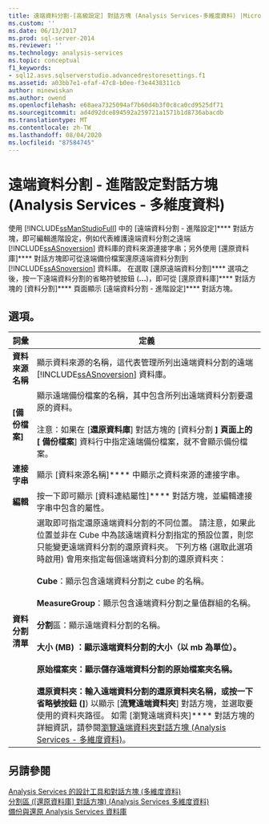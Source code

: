 ```yaml
---
title: 遠端資料分割-[高級設定] 對話方塊 (Analysis Services-多維度資料) |Microsoft Docs
ms.custom: ''
ms.date: 06/13/2017
ms.prod: sql-server-2014
ms.reviewer: ''
ms.technology: analysis-services
ms.topic: conceptual
f1_keywords:
- sql12.asvs.sqlserverstudio.advancedrestoresettings.f1
ms.assetid: a03bb7e1-efaf-47c8-b0ee-f3e4438311cb
author: minewiskan
ms.author: owend
ms.openlocfilehash: e68aea7325094af7b60d4b3f0c8ca0cd9525df71
ms.sourcegitcommit: ad4d92dce894592a259721a1571b1d8736abacdb
ms.translationtype: MT
ms.contentlocale: zh-TW
ms.lasthandoff: 08/04/2020
ms.locfileid: "87584745"
---
```

# <a name="remote-partitions---advanced-settings-dialog-box-analysis-services---multidimensional-data"></a>遠端資料分割 - 進階設定對話方塊 (Analysis Services - 多維度資料)
  使用 [!INCLUDE[ssManStudioFull](../includes/ssmanstudiofull-md.md)] 中的 [遠端資料分割 - 進階設定]**** 對話方塊，即可編輯進階設定，例如代表維護遠端資料分割之遠端 [!INCLUDE[ssASnoversion](../includes/ssasnoversion-md.md)] 資料庫的資料來源連接字串；另外使用 [還原資料庫]**** 對話方塊即可從遠端備份檔案還原遠端資料分割到 [!INCLUDE[ssASnoversion](../includes/ssasnoversion-md.md)] 資料庫。 在選取 [還原遠端資料分割]**** 選項之後，按一下遠端資料分割的省略符號按鈕 (**...**)，即可從 [還原資料庫]**** 對話方塊的 [資料分割]**** 頁面顯示 [遠端資料分割 - 進階設定]**** 對話方塊。  
  
## <a name="options"></a>選項。  
  
|詞彙|定義|  
|----------|----------------|  
|**資料來源名稱**|顯示資料來源的名稱，這代表管理所列出遠端資料分割的遠端 [!INCLUDE[ssASnoversion](../includes/ssasnoversion-md.md)] 資料庫。|  
|**[備份檔案]**|顯示遠端備份檔案的名稱，其中包含所列出遠端資料分割要還原的資料。<br /><br /> 注意：如果在 [**還原資料庫**] 對話方塊的 [資料分割 **] 頁面上的 [** **備份檔案**] 資料行中指定遠端備份檔案，就不會顯示備份檔案。|  
|**連接字串**|顯示 [資料來源名稱]**** 中顯示之資料來源的連接字串。|  
|**編輯**|按一下即可顯示 [資料連結屬性]**** 對話方塊，並編輯連接字串中包含的屬性。|  
|**資料分割清單**|選取即可指定還原遠端資料分割的不同位置。 請注意，如果此位置並非在 Cube 中為該遠端資料分割指定的預設位置，則您只能變更遠端資料分割的還原資料夾。 下列方格 (選取此選項時啟用) 會用來指定每個遠端資料分割的還原資料夾：<br /><br /> **Cube**：顯示包含遠端資料分割之 cube 的名稱。<br /><br /> **MeasureGroup**：顯示包含遠端資料分割之量值群組的名稱。<br /><br /> **分割**區：顯示遠端資料分割的名稱。<br /><br /> **大小 (MB) **：顯示遠端資料分割的大小（以 mb 為單位）。<br /><br /> **原始檔案夾**：顯示儲存遠端資料分割的原始檔案夾名稱。<br /><br /> **還原資料夾**：輸入遠端資料分割的還原資料夾名稱，或按一下省略號**按鈕 (]**) 以顯示 [**流覽遠端資料夾**] 對話方塊，並選取要使用的資料夾路徑。 如需 [瀏覽遠端資料夾]**** 對話方塊的詳細資訊，請參閱[瀏覽遠端資料夾對話方塊 &#40;Analysis Services - 多維度資料&#41;](browse-for-remote-folder-dialog-box-analysis-services-multidimensional-data.md)。|  
  
## <a name="see-also"></a>另請參閱  
 [Analysis Services 的設計工具和對話方塊 &#40;多維度資料&#41;](analysis-services-designers-and-dialog-boxes-multidimensional-data.md)   
 [分割區 &#40;[還原資料庫] 對話方塊&#41; &#40;Analysis Services 多維度資料&#41;](partitions-restore-database-dialog-box-analysis-services-multidimensional-data.md)   
 [備份與還原 Analysis Services 資料庫](multidimensional-models/backup-and-restore-of-analysis-services-databases.md)  
  
  
